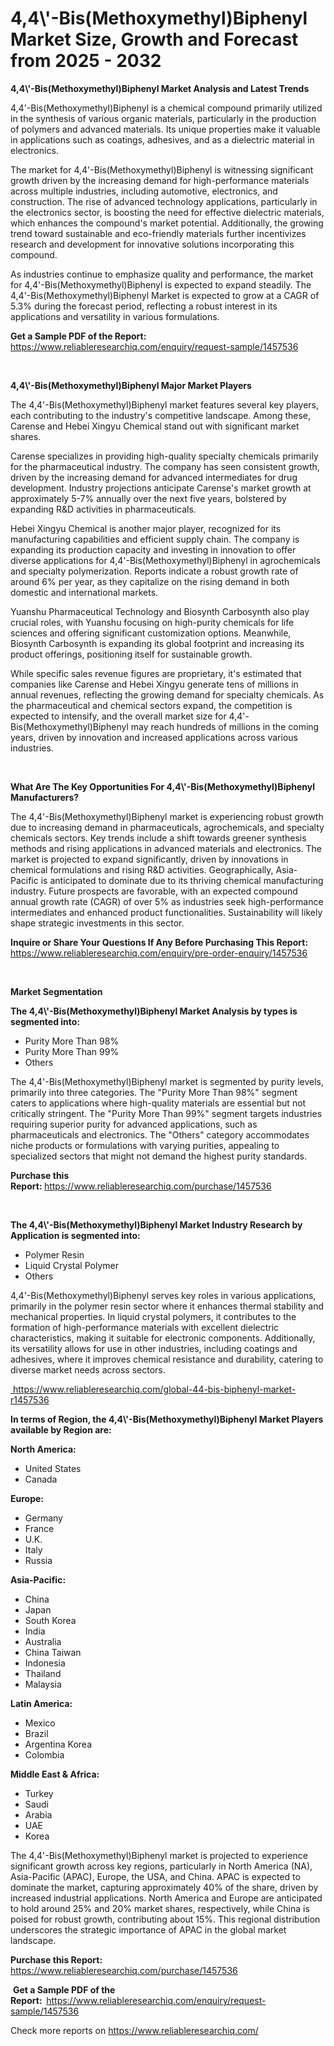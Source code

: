 <p><h1>4,4\'-Bis(Methoxymethyl)Biphenyl Market Size, Growth and Forecast from 2025 - 2032</h1></p><p><strong>4,4\'-Bis(Methoxymethyl)Biphenyl Market Analysis and Latest Trends</strong></p>
<p><p>4,4'-Bis(Methoxymethyl)Biphenyl is a chemical compound primarily utilized in the synthesis of various organic materials, particularly in the production of polymers and advanced materials. Its unique properties make it valuable in applications such as coatings, adhesives, and as a dielectric material in electronics.</p><p>The market for 4,4'-Bis(Methoxymethyl)Biphenyl is witnessing significant growth driven by the increasing demand for high-performance materials across multiple industries, including automotive, electronics, and construction. The rise of advanced technology applications, particularly in the electronics sector, is boosting the need for effective dielectric materials, which enhances the compound's market potential. Additionally, the growing trend toward sustainable and eco-friendly materials further incentivizes research and development for innovative solutions incorporating this compound.</p><p>As industries continue to emphasize quality and performance, the market for 4,4'-Bis(Methoxymethyl)Biphenyl is expected to expand steadily. The 4,4'-Bis(Methoxymethyl)Biphenyl Market is expected to grow at a CAGR of 5.3% during the forecast period, reflecting a robust interest in its applications and versatility in various formulations.</p></p>
<p><strong>Get a Sample PDF of the Report:&nbsp;</strong> <a href="https://www.reliableresearchiq.com/enquiry/request-sample/1457536?utm_campaign=3202&utm_medium=2&utm_source=Github&utm_content=ia&utm_term=30032025&utm_id=44-bismethoxymethylbiphenyl">https://www.reliableresearchiq.com/enquiry/request-sample/1457536</a></p>
<p>&nbsp;</p>
<p><strong>4,4\'-Bis(Methoxymethyl)Biphenyl Major Market Players</strong></p>
<p><p>The 4,4'-Bis(Methoxymethyl)Biphenyl market features several key players, each contributing to the industry's competitive landscape. Among these, Carense and Hebei Xingyu Chemical stand out with significant market shares. </p><p>Carense specializes in providing high-quality specialty chemicals primarily for the pharmaceutical industry. The company has seen consistent growth, driven by the increasing demand for advanced intermediates for drug development. Industry projections anticipate Carense's market growth at approximately 5-7% annually over the next five years, bolstered by expanding R&D activities in pharmaceuticals.</p><p>Hebei Xingyu Chemical is another major player, recognized for its manufacturing capabilities and efficient supply chain. The company is expanding its production capacity and investing in innovation to offer diverse applications for 4,4'-Bis(Methoxymethyl)Biphenyl in agrochemicals and specialty polymerization. Reports indicate a robust growth rate of around 6% per year, as they capitalize on the rising demand in both domestic and international markets.</p><p>Yuanshu Pharmaceutical Technology and Biosynth Carbosynth also play crucial roles, with Yuanshu focusing on high-purity chemicals for life sciences and offering significant customization options. Meanwhile, Biosynth Carbosynth is expanding its global footprint and increasing its product offerings, positioning itself for sustainable growth.</p><p>While specific sales revenue figures are proprietary, it's estimated that companies like Carense and Hebei Xingyu generate tens of millions in annual revenues, reflecting the growing demand for specialty chemicals. As the pharmaceutical and chemical sectors expand, the competition is expected to intensify, and the overall market size for 4,4'-Bis(Methoxymethyl)Biphenyl may reach hundreds of millions in the coming years, driven by innovation and increased applications across various industries.</p></p>
<p>&nbsp;</p>
<p><strong>What Are The Key Opportunities For 4,4\'-Bis(Methoxymethyl)Biphenyl Manufacturers?</strong></p>
<p><p>The 4,4'-Bis(Methoxymethyl)Biphenyl market is experiencing robust growth due to increasing demand in pharmaceuticals, agrochemicals, and specialty chemicals sectors. Key trends include a shift towards greener synthesis methods and rising applications in advanced materials and electronics. The market is projected to expand significantly, driven by innovations in chemical formulations and rising R&D activities. Geographically, Asia-Pacific is anticipated to dominate due to its thriving chemical manufacturing industry. Future prospects are favorable, with an expected compound annual growth rate (CAGR) of over 5% as industries seek high-performance intermediates and enhanced product functionalities. Sustainability will likely shape strategic investments in this sector.</p></p>
<p><strong>Inquire or Share Your Questions If Any Before Purchasing This Report:</strong> <a href="https://www.reliableresearchiq.com/enquiry/pre-order-enquiry/1457536?utm_campaign=3202&utm_medium=2&utm_source=Github&utm_content=ia&utm_term=30032025&utm_id=44-bismethoxymethylbiphenyl">https://www.reliableresearchiq.com/enquiry/pre-order-enquiry/1457536</a></p>
<p>&nbsp;</p>
<p><strong>Market Segmentation</strong></p>
<p><strong>The 4,4\'-Bis(Methoxymethyl)Biphenyl Market Analysis by types is segmented into:</strong></p>
<p><ul><li>Purity More Than 98%</li><li>Purity More Than 99%</li><li>Others</li></ul></p>
<p><p>The 4,4'-Bis(Methoxymethyl)Biphenyl market is segmented by purity levels, primarily into three categories. The "Purity More Than 98%" segment caters to applications where high-quality materials are essential but not critically stringent. The "Purity More Than 99%" segment targets industries requiring superior purity for advanced applications, such as pharmaceuticals and electronics. The "Others" category accommodates niche products or formulations with varying purities, appealing to specialized sectors that might not demand the highest purity standards.</p></p>
<p><strong>Purchase this Report:&nbsp;</strong><a href="https://www.reliableresearchiq.com/purchase/1457536?utm_campaign=3202&utm_medium=2&utm_source=Github&utm_content=ia&utm_term=30032025&utm_id=44-bismethoxymethylbiphenyl">https://www.reliableresearchiq.com/purchase/1457536</a></p>
<p>&nbsp;</p>
<p><strong>The 4,4\'-Bis(Methoxymethyl)Biphenyl Market Industry Research by Application is segmented into:</strong></p>
<p><ul><li>Polymer Resin</li><li>Liquid Crystal Polymer</li><li>Others</li></ul></p>
<p><p>4,4'-Bis(Methoxymethyl)Biphenyl serves key roles in various applications, primarily in the polymer resin sector where it enhances thermal stability and mechanical properties. In liquid crystal polymers, it contributes to the formation of high-performance materials with excellent dielectric characteristics, making it suitable for electronic components. Additionally, its versatility allows for use in other industries, including coatings and adhesives, where it improves chemical resistance and durability, catering to diverse market needs across sectors.</p></p>
<p><a href="https://www.reliableresearchiq.com/global-44-bis-biphenyl-market-r1457536?utm_campaign=3202&utm_medium=2&utm_source=Github&utm_content=ia&utm_term=30032025&utm_id=44-bismethoxymethylbiphenyl">&nbsp;https://www.reliableresearchiq.com/global-44-bis-biphenyl-market-r1457536</a></p>
<p><strong>In terms of Region, the 4,4\'-Bis(Methoxymethyl)Biphenyl Market Players available by Region are:</strong></p>
<p>
    <p> <strong> North America: </strong>
        <ul>
            <li>United States</li>
            <li>Canada</li>
        </ul>
        </p> 
    <p> <strong> Europe: </strong>
        <ul>
            <li>Germany</li>
            <li>France</li>
            <li>U.K.</li>
            <li>Italy</li>
            <li>Russia</li>
        </ul>
        </p> 
    <p> <strong> Asia-Pacific: </strong>
        <ul>
            <li>China</li>
            <li>Japan</li>
            <li>South Korea</li>
            <li>India</li>
            <li>Australia</li>
            <li>China Taiwan</li>
            <li>Indonesia</li>
            <li>Thailand</li>
            <li>Malaysia</li>
        </ul>
        </p> 
    <p> <strong> Latin America: </strong>
        <ul>
            <li>Mexico</li>
            <li>Brazil</li>
            <li>Argentina Korea</li>
            <li>Colombia</li>
        </ul>
        </p> 
    <p> <strong> Middle East & Africa: </strong>
        <ul>
            <li>Turkey</li>
            <li>Saudi</li>
            <li>Arabia</li>
            <li>UAE</li>
            <li>Korea</li>
        </ul>
    </p>
    </p>
<p><p>The 4,4'-Bis(Methoxymethyl)Biphenyl market is projected to experience significant growth across key regions, particularly in North America (NA), Asia-Pacific (APAC), Europe, the USA, and China. APAC is expected to dominate the market, capturing approximately 40% of the share, driven by increased industrial applications. North America and Europe are anticipated to hold around 25% and 20% market shares, respectively, while China is poised for robust growth, contributing about 15%. This regional distribution underscores the strategic importance of APAC in the global market landscape.</p></p>
<p><strong>Purchase this Report: </strong><a href="https://www.reliableresearchiq.com/purchase/1457536?utm_campaign=3202&utm_medium=2&utm_source=Github&utm_content=ia&utm_term=30032025&utm_id=44-bismethoxymethylbiphenyl">https://www.reliableresearchiq.com/purchase/1457536</a></p>
<p>&nbsp;<strong>Get a Sample PDF of the Report:&nbsp;&nbsp;</strong><a href="https://www.reliableresearchiq.com/enquiry/request-sample/1457536?utm_campaign=3202&utm_medium=2&utm_source=Github&utm_content=ia&utm_term=30032025&utm_id=44-bismethoxymethylbiphenyl">https://www.reliableresearchiq.com/enquiry/request-sample/1457536</a></p>
<p><strong></strong></p>
<p>Check more reports on <a href="https://www.reliableresearchiq.com/?utm_campaign=3202&utm_medium=2&utm_source=Github&utm_content=ia&utm_term=30032025&utm_id=44-bismethoxymethylbiphenyl">https://www.reliableresearchiq.com/</a></p>